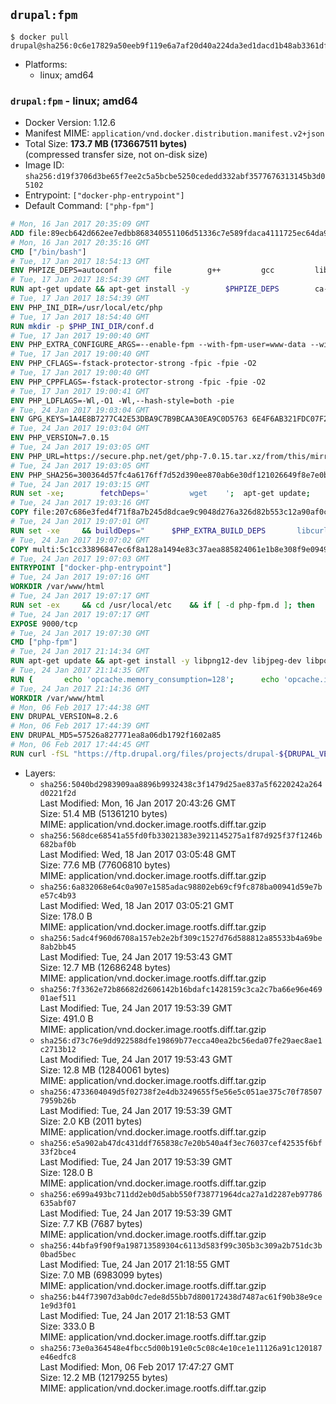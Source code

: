 ## `drupal:fpm`

```console
$ docker pull drupal@sha256:0c6e17829a50eeb9f119e6a7af20d40a224da3ed1dacd1b48ab3361dfd10fa19
```

-	Platforms:
	-	linux; amd64

### `drupal:fpm` - linux; amd64

-	Docker Version: 1.12.6
-	Manifest MIME: `application/vnd.docker.distribution.manifest.v2+json`
-	Total Size: **173.7 MB (173667511 bytes)**  
	(compressed transfer size, not on-disk size)
-	Image ID: `sha256:d19f3706d3be65f7ee2c5a5bcbe5250cededd332abf3577676313145b3d05102`
-	Entrypoint: `["docker-php-entrypoint"]`
-	Default Command: `["php-fpm"]`

```dockerfile
# Mon, 16 Jan 2017 20:35:09 GMT
ADD file:89ecb642d662ee7edbb868340551106d51336c7e589fdaca4111725ec64da957 in / 
# Mon, 16 Jan 2017 20:35:16 GMT
CMD ["/bin/bash"]
# Tue, 17 Jan 2017 18:54:13 GMT
ENV PHPIZE_DEPS=autoconf 		file 		g++ 		gcc 		libc-dev 		make 		pkg-config 		re2c
# Tue, 17 Jan 2017 18:54:39 GMT
RUN apt-get update && apt-get install -y 		$PHPIZE_DEPS 		ca-certificates 		curl 		libedit2 		libsqlite3-0 		libxml2 		xz-utils 	--no-install-recommends && rm -r /var/lib/apt/lists/*
# Tue, 17 Jan 2017 18:54:39 GMT
ENV PHP_INI_DIR=/usr/local/etc/php
# Tue, 17 Jan 2017 18:54:40 GMT
RUN mkdir -p $PHP_INI_DIR/conf.d
# Tue, 17 Jan 2017 19:00:40 GMT
ENV PHP_EXTRA_CONFIGURE_ARGS=--enable-fpm --with-fpm-user=www-data --with-fpm-group=www-data
# Tue, 17 Jan 2017 19:00:40 GMT
ENV PHP_CFLAGS=-fstack-protector-strong -fpic -fpie -O2
# Tue, 17 Jan 2017 19:00:40 GMT
ENV PHP_CPPFLAGS=-fstack-protector-strong -fpic -fpie -O2
# Tue, 17 Jan 2017 19:00:41 GMT
ENV PHP_LDFLAGS=-Wl,-O1 -Wl,--hash-style=both -pie
# Tue, 24 Jan 2017 19:03:04 GMT
ENV GPG_KEYS=1A4E8B7277C42E53DBA9C7B9BCAA30EA9C0D5763 6E4F6AB321FDC07F2C332E3AC2BF0BC433CFC8B3
# Tue, 24 Jan 2017 19:03:04 GMT
ENV PHP_VERSION=7.0.15
# Tue, 24 Jan 2017 19:03:05 GMT
ENV PHP_URL=https://secure.php.net/get/php-7.0.15.tar.xz/from/this/mirror PHP_ASC_URL=https://secure.php.net/get/php-7.0.15.tar.xz.asc/from/this/mirror
# Tue, 24 Jan 2017 19:03:05 GMT
ENV PHP_SHA256=300364d57fc4a6176ff7d52d390ee870ab6e30df121026649f8e7e0b9657fe93 PHP_MD5=dca23412f3e3b3987e582091b751925d
# Tue, 24 Jan 2017 19:03:15 GMT
RUN set -xe; 		fetchDeps=' 		wget 	'; 	apt-get update; 	apt-get install -y --no-install-recommends $fetchDeps; 	rm -rf /var/lib/apt/lists/*; 		mkdir -p /usr/src; 	cd /usr/src; 		wget -O php.tar.xz "$PHP_URL"; 		if [ -n "$PHP_SHA256" ]; then 		echo "$PHP_SHA256 *php.tar.xz" | sha256sum -c -; 	fi; 	if [ -n "$PHP_MD5" ]; then 		echo "$PHP_MD5 *php.tar.xz" | md5sum -c -; 	fi; 		if [ -n "$PHP_ASC_URL" ]; then 		wget -O php.tar.xz.asc "$PHP_ASC_URL"; 		export GNUPGHOME="$(mktemp -d)"; 		for key in $GPG_KEYS; do 			gpg --keyserver ha.pool.sks-keyservers.net --recv-keys "$key"; 		done; 		gpg --batch --verify php.tar.xz.asc php.tar.xz; 		rm -r "$GNUPGHOME"; 	fi; 		apt-get purge -y --auto-remove $fetchDeps
# Tue, 24 Jan 2017 19:03:16 GMT
COPY file:207c686e3fed4f71f8a7b245d8dcae9c9048d276a326d82b553c12a90af0c0ca in /usr/local/bin/ 
# Tue, 24 Jan 2017 19:07:01 GMT
RUN set -xe 	&& buildDeps=" 		$PHP_EXTRA_BUILD_DEPS 		libcurl4-openssl-dev 		libedit-dev 		libsqlite3-dev 		libssl-dev 		libxml2-dev 	" 	&& apt-get update && apt-get install -y $buildDeps --no-install-recommends && rm -rf /var/lib/apt/lists/* 		&& export CFLAGS="$PHP_CFLAGS" 		CPPFLAGS="$PHP_CPPFLAGS" 		LDFLAGS="$PHP_LDFLAGS" 	&& docker-php-source extract 	&& cd /usr/src/php 	&& ./configure 		--with-config-file-path="$PHP_INI_DIR" 		--with-config-file-scan-dir="$PHP_INI_DIR/conf.d" 				--disable-cgi 				--enable-ftp 		--enable-mbstring 		--enable-mysqlnd 				--with-curl 		--with-libedit 		--with-openssl 		--with-zlib 				$PHP_EXTRA_CONFIGURE_ARGS 	&& make -j "$(nproc)" 	&& make install 	&& { find /usr/local/bin /usr/local/sbin -type f -executable -exec strip --strip-all '{}' + || true; } 	&& make clean 	&& docker-php-source delete 		&& apt-get purge -y --auto-remove -o APT::AutoRemove::RecommendsImportant=false $buildDeps
# Tue, 24 Jan 2017 19:07:02 GMT
COPY multi:5c1cc33896847ec6f8a128a1494e83c37aea885824061e1b8e308f9e09499956 in /usr/local/bin/ 
# Tue, 24 Jan 2017 19:07:03 GMT
ENTRYPOINT ["docker-php-entrypoint"]
# Tue, 24 Jan 2017 19:07:16 GMT
WORKDIR /var/www/html
# Tue, 24 Jan 2017 19:07:17 GMT
RUN set -ex 	&& cd /usr/local/etc 	&& if [ -d php-fpm.d ]; then 		sed 's!=NONE/!=!g' php-fpm.conf.default | tee php-fpm.conf > /dev/null; 		cp php-fpm.d/www.conf.default php-fpm.d/www.conf; 	else 		mkdir php-fpm.d; 		cp php-fpm.conf.default php-fpm.d/www.conf; 		{ 			echo '[global]'; 			echo 'include=etc/php-fpm.d/*.conf'; 		} | tee php-fpm.conf; 	fi 	&& { 		echo '[global]'; 		echo 'error_log = /proc/self/fd/2'; 		echo; 		echo '[www]'; 		echo '; if we send this to /proc/self/fd/1, it never appears'; 		echo 'access.log = /proc/self/fd/2'; 		echo; 		echo 'clear_env = no'; 		echo; 		echo '; Ensure worker stdout and stderr are sent to the main error log.'; 		echo 'catch_workers_output = yes'; 	} | tee php-fpm.d/docker.conf 	&& { 		echo '[global]'; 		echo 'daemonize = no'; 		echo; 		echo '[www]'; 		echo 'listen = [::]:9000'; 	} | tee php-fpm.d/zz-docker.conf
# Tue, 24 Jan 2017 19:07:17 GMT
EXPOSE 9000/tcp
# Tue, 24 Jan 2017 19:07:30 GMT
CMD ["php-fpm"]
# Tue, 24 Jan 2017 21:14:34 GMT
RUN apt-get update && apt-get install -y libpng12-dev libjpeg-dev libpq-dev 	&& rm -rf /var/lib/apt/lists/* 	&& docker-php-ext-configure gd --with-png-dir=/usr --with-jpeg-dir=/usr 	&& docker-php-ext-install gd mbstring opcache pdo pdo_mysql pdo_pgsql zip
# Tue, 24 Jan 2017 21:14:35 GMT
RUN { 		echo 'opcache.memory_consumption=128'; 		echo 'opcache.interned_strings_buffer=8'; 		echo 'opcache.max_accelerated_files=4000'; 		echo 'opcache.revalidate_freq=60'; 		echo 'opcache.fast_shutdown=1'; 		echo 'opcache.enable_cli=1'; 	} > /usr/local/etc/php/conf.d/opcache-recommended.ini
# Tue, 24 Jan 2017 21:14:36 GMT
WORKDIR /var/www/html
# Mon, 06 Feb 2017 17:44:38 GMT
ENV DRUPAL_VERSION=8.2.6
# Mon, 06 Feb 2017 17:44:39 GMT
ENV DRUPAL_MD5=57526a827771ea8a06db1792f1602a85
# Mon, 06 Feb 2017 17:44:45 GMT
RUN curl -fSL "https://ftp.drupal.org/files/projects/drupal-${DRUPAL_VERSION}.tar.gz" -o drupal.tar.gz 	&& echo "${DRUPAL_MD5} *drupal.tar.gz" | md5sum -c - 	&& tar -xz --strip-components=1 -f drupal.tar.gz 	&& rm drupal.tar.gz 	&& chown -R www-data:www-data sites modules themes
```

-	Layers:
	-	`sha256:5040bd2983909aa8896b9932438c3f1479d25ae837a5f6220242a264d0221f2d`  
		Last Modified: Mon, 16 Jan 2017 20:43:26 GMT  
		Size: 51.4 MB (51361210 bytes)  
		MIME: application/vnd.docker.image.rootfs.diff.tar.gzip
	-	`sha256:568dce68541a55fd0fb33021383e3921145275a1f87d925f37f1246b682baf0b`  
		Last Modified: Wed, 18 Jan 2017 03:05:48 GMT  
		Size: 77.6 MB (77606810 bytes)  
		MIME: application/vnd.docker.image.rootfs.diff.tar.gzip
	-	`sha256:6a832068e64c0a907e1585adac98802eb69cf9fc878ba00941d59e7be57c4b93`  
		Last Modified: Wed, 18 Jan 2017 03:05:21 GMT  
		Size: 178.0 B  
		MIME: application/vnd.docker.image.rootfs.diff.tar.gzip
	-	`sha256:5adc4f960d6708a157eb2e2bf309c1527d76d588812a85533b4a69be8ab2bb45`  
		Last Modified: Tue, 24 Jan 2017 19:53:43 GMT  
		Size: 12.7 MB (12686248 bytes)  
		MIME: application/vnd.docker.image.rootfs.diff.tar.gzip
	-	`sha256:7f3362e72b86682d2606142b16bdafc1428159c3ca2c7ba66e96e46901aef511`  
		Last Modified: Tue, 24 Jan 2017 19:53:39 GMT  
		Size: 491.0 B  
		MIME: application/vnd.docker.image.rootfs.diff.tar.gzip
	-	`sha256:d73c76e9dd922588dfe19869b77ecca40ea2bc56eda07fe29aec8ae1c2713b12`  
		Last Modified: Tue, 24 Jan 2017 19:53:43 GMT  
		Size: 12.8 MB (12840061 bytes)  
		MIME: application/vnd.docker.image.rootfs.diff.tar.gzip
	-	`sha256:4733604049d5f02738f2e4db3249655f5e56e5c051ae375c70f785077959b26b`  
		Last Modified: Tue, 24 Jan 2017 19:53:39 GMT  
		Size: 2.0 KB (2011 bytes)  
		MIME: application/vnd.docker.image.rootfs.diff.tar.gzip
	-	`sha256:e5a902ab47dc431ddf765838c7e20b540a4f3ec76037cef42535f6bf33f2bce4`  
		Last Modified: Tue, 24 Jan 2017 19:53:39 GMT  
		Size: 128.0 B  
		MIME: application/vnd.docker.image.rootfs.diff.tar.gzip
	-	`sha256:e699a493bc711dd2eb0d5abb550f738771964dca27a1d2287eb97786635abf07`  
		Last Modified: Tue, 24 Jan 2017 19:53:39 GMT  
		Size: 7.7 KB (7687 bytes)  
		MIME: application/vnd.docker.image.rootfs.diff.tar.gzip
	-	`sha256:44bfa9f90f9a198713589304c6113d583f99c305b3c309a2b751dc3b0bad5bec`  
		Last Modified: Tue, 24 Jan 2017 21:18:55 GMT  
		Size: 7.0 MB (6983099 bytes)  
		MIME: application/vnd.docker.image.rootfs.diff.tar.gzip
	-	`sha256:b44f73907d3ab0dc7ede8d55bb7d800172438d7487ac61f90b38e9ce1e9d3f01`  
		Last Modified: Tue, 24 Jan 2017 21:18:53 GMT  
		Size: 333.0 B  
		MIME: application/vnd.docker.image.rootfs.diff.tar.gzip
	-	`sha256:73e0a364548e4fbcc5d00b191e0c5c08c4e10ce1e11126a91c120187e46edfc8`  
		Last Modified: Mon, 06 Feb 2017 17:47:27 GMT  
		Size: 12.2 MB (12179255 bytes)  
		MIME: application/vnd.docker.image.rootfs.diff.tar.gzip
